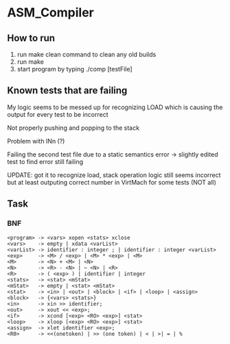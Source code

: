 # ASM_Compiler

## How to run
1. run make clean command to clean any old builds
2. run make
3. start program by typing ./comp [testFile]

## Known tests that are failing

My logic seems to be messed up for recognizing LOAD which is causing the output for every test to be incorrect

Not properly pushing and popping to the stack

Problem with INn (?)

Failing the second test file due to a static semantics error -> slightly edited test to find error still failing

UPDATE: got it to recognize load, stack operation logic still seems incorrect but at least outputing correct number in VirtMach for some tests (NOT all)

## Task

### BNF
```
<program> -> <vars> xopen <stats> xclose
<vars>    -> empty | xdata <varList>
<varList> -> identifier : integer ; | identifier : integer <varList>
<exp>     -> <M> / <exp> | <M> * <exp> | <M>
<M>       -> <N> + <M> | <N>
<N>       -> <R> - <N> | ~ <N> | <R>
<R>       -> ( <exp> ) | identifier | integer
<stats>   -> <stat> <mStat>
<mStat>   -> empty | <stat> <mStat>
<stat>    -> <in> | <out> | <block> | <if> | <loop> | <assign>
<block>   -> {<vars> <stats>}
<in>      -> xin >> identifier;
<out>     -> xout << <exp>;
<if>      -> xcond [<exp> <RO> <exp>] <stat>
<loop>    -> xloop [<exp> <RO> <exp>] <stat>
<assign>  -> xlet identifier <exp>;
<R0>      -> <<(onetoken) | >> (one token) | < | >| = | %
```
